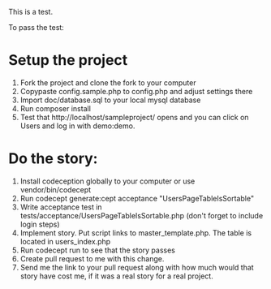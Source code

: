 This is a test.

To pass the test:

Setup the project
====
1. Fork the project and clone the fork to your computer
2. Copypaste config.sample.php to config.php and adjust settings there
3. Import doc/database.sql to your local mysql database
4. Run composer install
5. Test that http://localhost/sampleproject/ opens and you can click on Users and log in with demo:demo.

Do the story:
===
1. Install codeception globally to your computer or use vendor/bin/codecept
2. Run codecept generate:cept acceptance "UsersPageTableIsSortable"
3. Write acceptance test in tests/acceptance/UsersPageTableIsSortable.php (don't forget to include login steps)
4. Implement story. Put script links to master_template.php. The table is located in users_index.php
5. Run codecept run to see that the story passes
6. Create pull request to me with this change. 
7. Send me the link to your pull request along with how much would that story have cost me, if it was a real story for a real project.
